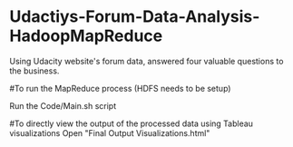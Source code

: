 # Udactiys-Forum-Data-Analysis-HadoopMapReduce
Using Udacity website's forum data, answered four valuable questions to the business.


#To run the MapReduce process
(HDFS needs to be setup)

Run the Code/Main.sh script

#To directly view the output of the processed data using Tableau visualizations
Open "Final Output Visualizations.html"
